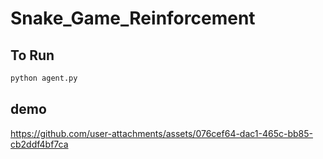 # Snake_Game_Reinforcement


## To Run
```bash
python agent.py
```
## demo
https://github.com/user-attachments/assets/076cef64-dac1-465c-bb85-cb2ddf4bf7ca



